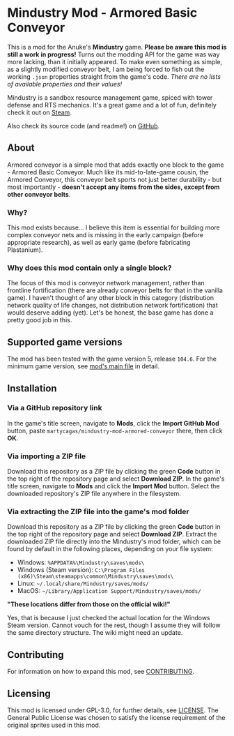 # Mindustry Mod - Armored Basic Conveyor

This is a mod for the Anuke's **Mindustry** game. **Please be aware this mod is still a work in progress!** Turns out the modding API for the game was way more lacking, than it initially appeared. To make even something as simple, as a slightly modified conveyor belt, I am being forced to fish out the working `.json` properties straight from the game's code. _There are no lists of available properties and their values!_

Mindustry is a sandbox resource management game, spiced with tower defense and RTS mechanics. It's a great game and a lot of fun, definitely check it out on [Steam](https://store.steampowered.com/app/1127400/Mindustry/).

Also check its source code (and readme!) on [GitHub](https://github.com/Anuken/Mindustry).

## About

Armored conveyor is a simple mod that adds exactly one block to the game - Armored Basic Conveyor. Much like its mid-to-late-game cousin, the Armored Conveyor, this conveyor belt sports not just better durability - but most importantly - **doesn't accept any items from the sides, except from other conveyor belts**.

### Why?

This mod exists because... I believe this item is essential for building more complex conveyor nets and is missing in the early campaign (before appropriate research), as well as early game (before fabricating Plastanium).

### Why does this mod contain only a single block?

The focus of this mod is conveyor network management, rather than frontline fortification (there are already conveyor belts for that in the vanilla game). I haven't thought of any other block in this category (distribution network quality of life changes, not distribution network fortification) that would deserve adding (yet). Let's be honest, the base game has done a pretty good job in this.

## Supported game versions

The mod has been tested with the game version 5, release `104.6`. For the minimum game version, see [mod's main file](mod.json) in detail.

## Installation

### Via a GitHub repository link

In the game's title screen, navigate to **Mods**, click the **Import GitHub Mod** button, paste `martycagas/mindustry-mod-armored-conveyor` there, then click **OK**.

### Via importing a ZIP file

Download this repository as a ZIP file by clicking the green **Code** button in the top right of the repository page and select **Download ZIP**. In the game's title screen, navigate to **Mods** and click the **Import Mod** button. Select the downloaded repository's ZIP file anywhere in the filesystem.

### Via extracting the ZIP file into the game's mod folder

Download this repository as a ZIP file by clicking the green **Code** button in the top right of the repository page and select **Download ZIP**. Extract the downloaded ZIP file directly into the Mindustry's mod folder, which can be found by default in the following places, depending on your file system:

- Windows: `%APPDATA%\Mindustry\saves\mods\`
- Windows (Steam version): `C:\Program Files (x86)\Steam\steamapps\common\Mindustry\saves\mods\`
- Linux: `~/.local/share/Mindustry/saves/mods/`
- MacOS: `~/Library/Application Support/Mindustry/saves/mods/`

**"These locations differ from those on the official wiki!"**

Yes, that is because I just checked the actual location for the Windows Steam version. Cannot vouch for the rest, though I assume they will follow the same directory structure. The wiki might need an update.

## Contributing

For information on how to expand this mod, see [CONTRIBUTING](CONTRIBUTING.md).

## Licensing

This mod is licensed under GPL-3.0, for further details, see [LICENSE](LICENSE). The General Public License was chosen to satisfy the license requirement of the original sprites used in this mod.
